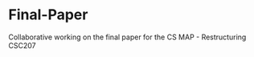 Final-Paper
===========

Collaborative working on the final paper for the CS MAP - Restructuring CSC207

